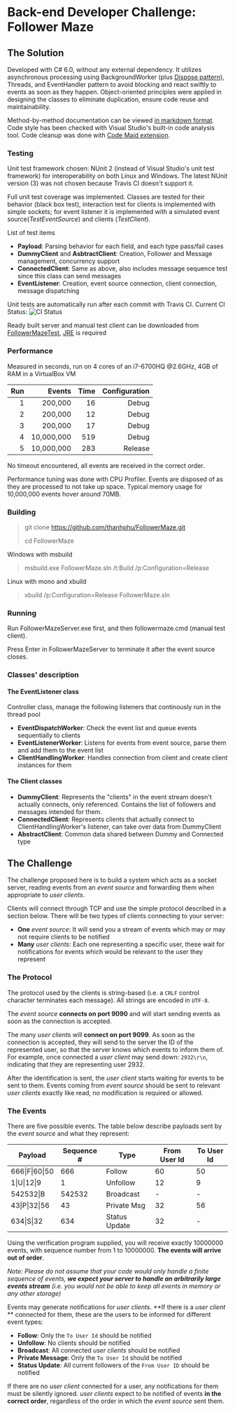 # Back-end Developer Challenge: Follower Maze

## The Solution
Developed with C# 6.0, without any external dependency. It utilizes asynchronous processing using BackgroundWorker (plus [Dispose pattern](https://msdn.microsoft.com/en-us/library/b1yfkh5e(v=vs.110).aspx)), Threads, and EventHandler pattern to avoid blocking and react swiftly to events as soon as they happen. Object-oriented principles were applied in designing the classes to eliminate duplication, ensure code reuse and maintainability.

Method-by-method documentation can be viewed [in markdown format](Docs/FollowerMazeServer.GeneratedXmlDoc.md). Code style has been checked with Visual Studio's built-in code analysis tool. Code cleanup was done with [Code Maid extension](http://www.codemaid.net/).

### Testing
Unit test framework chosen: NUnit 2 (instead of Visual Studio's unit test framework) for interoperability on both Linux and Windows. The latest NUnit version (3) was not chosen because Travis CI doesn't support it.

Full unit test coverage was implemented. Classes are tested for their behavior (black box test), interaction test for clients is implemented with simple sockets; for event listener it is implemented with a simulated event source(*TestEventSource*) and clients (*TestClient*).

List of test items
* **Payload**: Parsing behavior for each field, and each type pass/fail cases
* **DummyClient** and **AsbtractClient**: Creation, Follower and Message management, concurrency support
* **ConnectedClient**: Same as above, also includes message sequence test since this class can send messages
* **EventListener**: Creation, event source connection, client connection, message dispatching

Unit tests are automatically run after each commit with Travis CI. Current CI Status: ![CI Status](https://travis-ci.org/thanhphu/FollowerMaze.svg?branch=master)

Ready built server and manual test client can be downloaded from [FollowerMazeTest](FollowerMazeTest/Manual), [JRE](http://www.oracle.com/technetwork/java/javase/downloads/jre8-downloads-2133155.html) is required

### Performance
Measured in seconds, run on 4 cores of an i7-6700HQ @2.6GHz, 4GB of RAM in a VirtualBox VM

| Run | Events     | Time | Configuration |
|----:|-----------:|-----:|--------------:|
| 1   | 200,000    | 16   |Debug|
| 2   | 200,000    | 12   |Debug|
| 3   | 200,000    | 17   |Debug|
| 4   | 10,000,000 | 519  |Debug|
| 5   | 10,000,000 | 283  |Release|

No timeout encountered, all events are received in the correct order.

Performance tuning was done with CPU Profiler. Events are disposed of as they are processed to not take up space. Typical memory usage for 10,000,000 events hover around 70MB.

### Building

>git clone https://github.com/thanhphu/FollowerMaze.git
>
>cd FollowerMaze
>

Windows with msbuild
>msbuild.exe FollowerMaze.sln /t:Build /p:Configuration=Release

Linux with mono and xbuild
>xbuild /p:Configuration=Release FollowerMaze.sln
>

### Running
Run FollowerMazeServer.exe first, and then followermaze.cmd (manual test client).

Press Enter in FollowerMazeServer to terminate it after the event source closes.

### Classes' description
#### The EventListener class
Controller class, manage the following listeners that continously run in the thread pool

* **EventDispatchWorker**: Check the event list and queue events sequentially to clients
* **EventListenerWorker**: Listens for events from event source, parse them and add them to the event list
* **ClientHandlingWorker**: Handles connection from client and create client instances for them

#### The Client classes

* **DummyClient**: Represents the "clients" in the event stream doesn't actually connects, only referenced. Contains the list of followers and messages intended for them.
* **ConnectedClient**: Represents clients that actually connect to ClientHandlingWorker's listener, can take over data from DummyClient
* **AbstractClient**: Common data shared between Dummy and Connected type

## The Challenge
The challenge proposed here is to build a system which acts as a socket
server, reading events from an *event source* and forwarding them when
appropriate to *user clients*.

Clients will connect through TCP and use the simple protocol described in a
section below. There will be two types of clients connecting to your server:

- **One** *event source*: It will send you a
stream of events which may or may not require clients to be notified
- **Many** *user clients*: Each one representing a specific user,
these wait for notifications for events which would be relevant to the
user they represent

### The Protocol
The protocol used by the clients is string-based (i.e. a `CRLF` control
character terminates each message). All strings are encoded in `UTF-8`.

The *event source* **connects on port 9090** and will start sending
events as soon as the connection is accepted.

The many *user clients* will **connect on port 9099**. As soon
as the connection is accepted, they will send to the server the ID of
the represented user, so that the server knows which events to
inform them of. For example, once connected a *user client* may send down:
`2932\r\n`, indicating that they are representing user 2932.

After the identification is sent, the *user client* starts waiting for
events to be sent to them. Events coming from *event source* should be
sent to relevant *user clients* exactly like read, no modification is
required or allowed.

### The Events
There are five possible events. The table below describe payloads
sent by the *event source* and what they represent:

| Payload    | Sequence #| Type         | From User Id | To User Id |
|------------|-----------|--------------|--------------|------------|
|666&#124;F&#124;60&#124;50 | 666       | Follow       | 60           | 50         |
|1&#124;U&#124;12&#124;9    | 1         | Unfollow     | 12           | 9          |
|542532&#124;B    | 542532    | Broadcast    | -            | -          |
|43&#124;P&#124;32&#124;56  | 43        | Private Msg  | 32           | 56         |
|634&#124;S&#124;32    | 634       | Status Update| 32           | -          |

Using the verification program supplied, you will receive exactly 10000000 events,
with sequence number from 1 to 10000000. **The events will arrive out of order**.

*Note: Please do not assume that your code would only handle a finite sequence
of events, **we expect your server to handle an arbitrarily large events stream**
(i.e. you would not be able to keep all events in memory or any other storage)*

Events may generate notifications for *user clients*. **If there is a
*user client* ** connected for them, these are the users to be
informed for different event types:

* **Follow**: Only the `To User Id` should be notified
* **Unfollow**: No clients should be notified
* **Broadcast**: All connected *user clients* should be notified
* **Private Message**: Only the `To User Id` should be notified
* **Status Update**: All current followers of the `From User ID` should be notified

If there are no *user client* connected for a user, any notifications
for them must be silently ignored. *user clients* expect to be notified of
events **in the correct order**, regardless of the order in which the
*event source* sent them.

